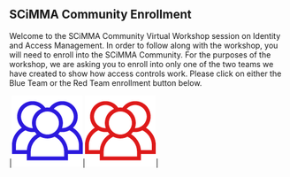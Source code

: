 ## SCiMMA Community Enrollment
Welcome to the SCiMMA Community Virtual Workshop session on Identity and Access Management. In order to follow along with the workshop, you will need to enroll into the SCiMMA Community. For the purposes of the workshop, we are asking you to enroll into only one of the two teams we have created to show how access controls work. Please click on either the Blue Team or the Red Team enrollment button below. 

|[![Blue Team](./blueteam.png)](https://registry.scimma.org/registry/co_petitions/start/coef:70)|[![Red Team](./redteam.png)](https://registry.scimma.org/registry/co_petitions/start/coef:76)|

